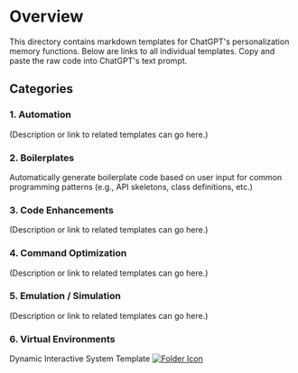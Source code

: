 # Overview

This directory contains markdown templates for ChatGPT's personalization memory functions. Below are links to all individual templates. Copy and paste the raw code into ChatGPT's text prompt.

## Categories

### 1. Automation
(Description or link to related templates can go here.)

### 2. Boilerplates
Automatically generate boilerplate code based on user input for common programming patterns (e.g., API skeletons, class definitions, etc.)

### 3. Code Enhancements
(Description or link to related templates can go here.)

### 4. Command Optimization
(Description or link to related templates can go here.)

### 5. Emulation / Simulation
(Description or link to related templates can go here.)

### 6. Virtual Environments
Dynamic Interactive System Template 
[![Folder Icon](https://img.icons8.com/?size=50&id=59943&format=png&color=000000)](DIST.md)
